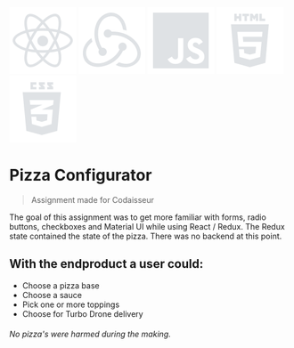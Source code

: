 ![react icon](https://github.com/boudewijndanser/Pizza-Configurator/blob/master/public/dev-icons/react.svg) ![redux icon](https://github.com/boudewijndanser/Pizza-Configurator/blob/master/public/dev-icons/redux.svg) ![js icon](https://github.com/boudewijndanser/Pizza-Configurator/blob/master/public/dev-icons/js.svg) ![html icon](https://github.com/boudewijndanser/Pizza-Configurator/blob/master/public/dev-icons/html.svg) ![css icon](https://github.com/boudewijndanser/Pizza-Configurator/blob/master/public/dev-icons/css.svg)
# Pizza Configurator
> Assignment made for Codaisseur

The goal of this assignment was to get more familiar with forms, radio buttons, checkboxes and Material UI while using React / Redux. The Redux state contained the state of the pizza. There was no backend at this point.

## With the endproduct a user could:

* Choose a pizza base
* Choose a sauce
* Pick one or more toppings
* Choose for Turbo Drone delivery




###### No pizza's were harmed during the making.
